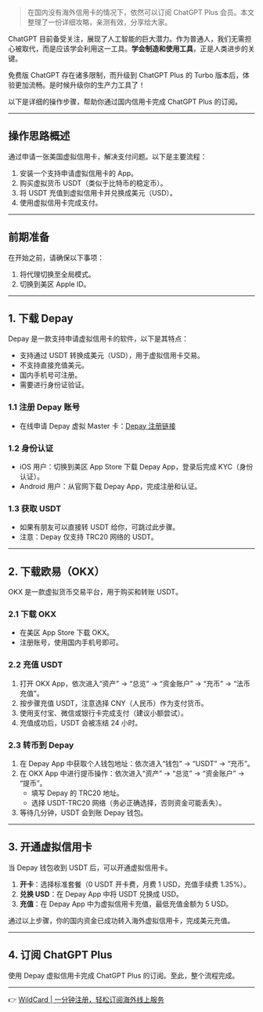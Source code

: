 > 在国内没有海外信用卡的情况下，依然可以订阅 ChatGPT Plus 会员。本文整理了一份详细攻略，亲测有效，分享给大家。

ChatGPT 目前备受关注，展现了人工智能的巨大潜力。作为普通人，我们无需担心被取代，而是应该学会利用这一工具。**学会制造和使用工具**，正是人类进步的关键。

免费版 ChatGPT 存在诸多限制，而升级到 ChatGPT Plus 的 Turbo 版本后，体验更加流畅。是时候升级你的生产力工具了！

以下是详细的操作步骤，帮助你通过国内信用卡完成 ChatGPT Plus 的订阅。

---

## 操作思路概述

通过申请一张美国虚拟信用卡，解决支付问题。以下是主要流程：

1. 安装一个支持申请虚拟信用卡的 App。
2. 购买虚拟货币 USDT（类似于比特币的稳定币）。
3. 将 USDT 充值到虚拟信用卡并兑换成美元（USD）。
4. 使用虚拟信用卡完成支付。

---

## 前期准备

在开始之前，请确保以下事项：

1. 将代理切换至全局模式。
2. 切换到美区 Apple ID。

---

## 1. 下载 Depay

Depay 是一款支持申请虚拟信用卡的软件，以下是其特点：

- 支持通过 USDT 转换成美元（USD），用于虚拟信用卡交易。
- 不支持直接充值美元。
- 国内手机号可注册。
- 需要进行身份证验证。

### 1.1 注册 Depay 账号

- 在线申请 Depay 虚拟 Master 卡：[Depay 注册链接](https://bit.ly/bewildcard)

### 1.2 身份认证

- iOS 用户：切换到美区 App Store 下载 Depay App，登录后完成 KYC（身份认证）。
- Android 用户：从官网下载 Depay App，完成注册和认证。

### 1.3 获取 USDT

- 如果有朋友可以直接转 USDT 给你，可跳过此步骤。
- 注意：Depay 仅支持 TRC20 网络的 USDT。

---

## 2. 下载欧易（OKX）

OKX 是一款虚拟货币交易平台，用于购买和转账 USDT。

### 2.1 下载 OKX

- 在美区 App Store 下载 OKX。
- 注册账号，使用国内手机号即可。

### 2.2 充值 USDT

1. 打开 OKX App，依次进入“资产” -> “总览” -> “资金账户” -> “充币” -> “法币充值”。
2. 按步骤充值 USDT，注意选择 CNY（人民币）作为支付货币。
3. 使用支付宝、微信或银行卡完成支付（建议小额尝试）。
4. 充值成功后，USDT 会被冻结 24 小时。

### 2.3 转币到 Depay

1. 在 Depay App 中获取个人钱包地址：依次进入“钱包” -> “USDT” -> “充币”。
2. 在 OKX App 中进行提币操作：依次进入“资产” -> “总览” -> “资金账户” -> “提币”。
   - 填写 Depay 的 TRC20 地址。
   - 选择 USDT-TRC20 网络（务必正确选择，否则资金可能丢失）。
3. 等待几分钟，USDT 会到账 Depay 钱包。

---

## 3. 开通虚拟信用卡

当 Depay 钱包收到 USDT 后，可以开通虚拟信用卡。

1. **开卡**：选择标准套餐（0 USDT 开卡费，月费 1 USD，充值手续费 1.35%）。
2. **兑换 USD**：在 Depay App 中将 USDT 兑换成 USD。
3. **充值**：在 Depay App 中为虚拟信用卡充值，最低充值金额为 5 USD。

通过以上步骤，你的国内资金已成功转入海外虚拟信用卡，完成美元充值。

---

## 4. 订阅 ChatGPT Plus

使用 Depay 虚拟信用卡完成 ChatGPT Plus 的订阅。至此，整个流程完成。

---

👉 [WildCard | 一分钟注册，轻松订阅海外线上服务](https://bit.ly/bewildcard)